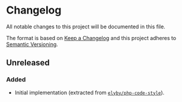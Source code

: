 # Changelog
All notable changes to this project will be documented in this file.

The format is based on [Keep a Changelog](http://keepachangelog.com/en/1.0.0/)
and this project adheres to [Semantic Versioning](http://semver.org/spec/v2.0.0.html).

## Unreleased
### Added
- Initial implementation (extracted from [`elyby/php-code-style`](https://github.com/elyby/php-code-style/tree/0.5.0)).
